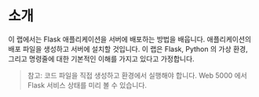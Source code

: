 # 소개

이 랩에서는 Flask 애플리케이션을 서버에 배포하는 방법을 배웁니다. 애플리케이션의 배포 파일을 생성하고 서버에 설치할 것입니다. 이 랩은 Flask, Python 의 가상 환경, 그리고 명령줄에 대한 기본적인 이해를 가지고 있다고 가정합니다.

> 참고: 코드 파일을 직접 생성하고 환경에서 실행해야 합니다. Web 5000 에서 Flask 서비스 상태를 미리 볼 수 있습니다.
